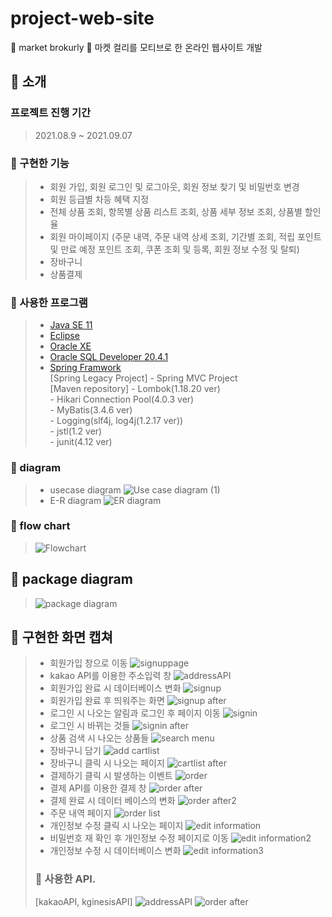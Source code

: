 # project-web-site
🥦 market brokurly 🥦
마켓 컬리를 모티브로 한 온라인 웹사이트 개발

## 🥦 소개
### 프로젝트 진행 기간
> 2021.08.9 ~ 2021.09.07

### 🥦 구현한 기능
> * 회원 가입, 회원 로그인 및 로그아웃, 회원 정보 찾기 및 비밀번호 변경
> * 회원 등급별 차등 혜택 지정
> * 전체 상품 조회, 항목별 상품 리스트 조회, 상품 세부 정보 조회, 상품별 할인율
> * 회원 마이페이지 (주문 내역, 주문 내역 상세 조회, 기간별 조회, 적립 포인트 및 만료 예정 포인트 조회, 쿠폰 조회 및 등록, 회원 정보 수정 및 탈퇴)
> * 장바구니
> * 상품결제

### 🥦 사용한 프로그램
> * [Java SE 11](https://www.oracle.com/kr/java/technologies/javase-downloads.html "java SE 11 link")
> * [Eclipse](https://www.eclipse.org/downloads/ "eclipse IDE link")
> * [Oracle XE](https://www.oracle.com/kr/database/technologies/xe-downloads.html "oracle XE link")
> * [Oracle SQL Developer 20.4.1](https://www.oracle.com/tools/downloads/sqldev-downloads.html "oracle sql developer link")
> * [Spring Framwork](https://spring.io/projects/spring-framework "spring framwork") <br>
>   [Spring Legacy Project] - Spring MVC Project <br>
>   [Maven repository] - Lombok(1.18.20 ver) <br>
>                      - Hikari Connection Pool(4.0.3 ver) <br>
>                      - MyBatis(3.4.6 ver) <br>
>                      - Logging(slf4j, log4j(1.2.17 ver)) <br>
>                      - jstl(1.2 ver) <br>
>                      - junit(4.12 ver) <br>

### 🥦 diagram
> * usecase diagram
> ![Use case diagram (1)](https://user-images.githubusercontent.com/80576569/129040363-6b5c8bec-a791-4598-b85b-9e5223446256.png)
> * E-R diagram
> ![ER diagram](https://user-images.githubusercontent.com/82787224/133020924-f1f1e392-c9dc-469b-9f7e-65afd490c61f.jpg)

### 🥦 flow chart
> ![Flowchart](https://user-images.githubusercontent.com/82787224/133020597-c6f7b72a-3701-4b68-aa28-d4e8ffe80cdf.png)

## 🥦 package diagram
> ![package diagram](https://user-images.githubusercontent.com/82787224/133020795-19193cd5-9a1b-4607-b317-579fc43f353d.png)


## 🥦 구현한 화면 캡쳐
> * 회원가입 창으로 이동
> ![signuppage](https://user-images.githubusercontent.com/82787224/133022014-7a9c2417-e3d1-47a0-a324-9da68785dc4e.png)
> * kakao API를 이용한 주소입력 창
> ![addressAPI](https://user-images.githubusercontent.com/82787224/133022068-99298f6b-a994-443d-893d-daafe4a0dda2.png)
> * 회원가입 완료 시 데이터베이스 변화 
> ![signup](https://user-images.githubusercontent.com/82787224/133022159-a69e8bd7-fa84-4c43-be8a-e70cc1fafc96.png)
> * 회원가입 완료 후 띄워주는 화면
> ![signup after](https://user-images.githubusercontent.com/82787224/133022362-eb4235d2-8027-4fdb-b94f-a98db90371d6.png)
> * 로그인 시 나오는 알림과 로그인 후 페이지 이동
> ![signin](https://user-images.githubusercontent.com/82787224/133022554-b9c0c529-426f-420d-a4b1-a44db5f430bb.png)
> * 로그인 시 바뀌는 것들
> ![signin after](https://user-images.githubusercontent.com/82787224/133022647-9a093931-c003-48e6-ac52-b17ec8adf503.png)
> * 상품 검색 시 나오는 상품들
> ![search menu](https://user-images.githubusercontent.com/82787224/133022805-01f0d631-d141-43ea-90f0-4584dc9808a4.png)
> * 장바구니 담기 
> ![add cartlist](https://user-images.githubusercontent.com/82787224/133029564-52bf7f15-5b7b-4d48-9b48-ebe97a9b2b4f.jpg)
> * 장바구니 클릭 시 나오는 페이지
> ![cartlist after](https://user-images.githubusercontent.com/82787224/133029603-51e51e37-da17-43aa-858b-4437ec53bb29.png)
> * 결제하기 클릭 시 발생하는 이벤트
> ![order](https://user-images.githubusercontent.com/82787224/133029619-4faa0dc0-a947-46c9-8282-9a3bf7363a1a.png)
> * 결제 API를 이용한 결제 창
> ![order after](https://user-images.githubusercontent.com/82787224/133029696-e2f0dd04-9c74-4878-8125-f85ec0886f55.png)
> * 결제 완료 시 데이터 베이스의 변화
> ![order after2](https://user-images.githubusercontent.com/82787224/133029699-36a61954-82c2-46cc-acc3-a8656013f858.png)
> * 주문 내역 페이지
> ![order list](https://user-images.githubusercontent.com/82787224/133029712-bfb6ab7c-f9ef-40a0-8118-34daa78f4737.png)
> * 개인정보 수정 클릭 시 나오는 페이지
> ![edit information](https://user-images.githubusercontent.com/82787224/133028262-d8289e34-0807-43a6-9dba-0caf67bb210d.png)
> * 비밀번호 재 확인 후 개인정보 수정 페이지로 이동
> ![edit information2](https://user-images.githubusercontent.com/82787224/133028272-98312de2-5f64-4f62-9c75-69ae1db94b4e.png)
> * 개인정보 수정 시 데이터베이스 변화
> ![edit information3](https://user-images.githubusercontent.com/82787224/133028289-d91cdfb6-0b58-478b-8c73-929001db2abf.png)
>
>
>### 🥦 사용한 API.
> [kakaoAPI, kginesisAPI]
> ![addressAPI](https://user-images.githubusercontent.com/82787224/133022068-99298f6b-a994-443d-893d-daafe4a0dda2.png)
> ![order after](https://user-images.githubusercontent.com/82787224/133029696-e2f0dd04-9c74-4878-8125-f85ec0886f55.png)
>
>
>
>
>
>
>
